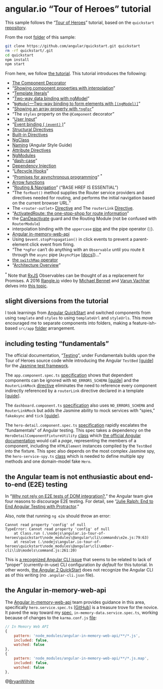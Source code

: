 # angular.io “Tour of Heroes” tutorial

This sample follows the “[Tour of Heroes](https://angular.io/tutorial)” tutorial, based on the `quickstart` [repository](https://github.com/angular/quickstart).

From the root [folder](../angular.io-tour-of-heroes) of this sample:

```bash
git clone https://github.com/angular/quickstart.git quickstart
rm -rf quickstart/.git
cd quickstart
npm install
npm start
```

From here, we follow [the tutorial](https://angular.io/tutorial). This tutorial introduces the following:

* [The Component Decorator](https://angular.io/api/core/Component)
* “[Showing component properties with interpolation](https://angular.io/guide/displaying-data#showing-component-properties-with-interpolation)”
* “[Template literals](https://developer.mozilla.org/en-US/docs/Web/JavaScript/Reference/Template_literals)”
* “[Two-way data binding with ngModel](https://angular.io/guide/forms#ngModel)”
* “[`NgModel`—Two-way binding to form elements with `[(ngModel)]`](https://angular.io/guide/template-syntax#ngModel)”
* “[Showing an array property with `*ngFor`](https://angular.io/guide/displaying-data#ngFor)”
* “The `styles` property on the `@Component` decorator”
* “[User Input](https://angular.io/guide/user-input)”
* “[Event binding ( `(event)` )](https://angular.io/guide/template-syntax#event-binding)”
* [Structural Directives](https://angular.io/guide/structural-directives)
* [Built-in Directives](https://angular.io/guide/template-syntax#directives)
* [NgClass](https://angular.io/guide/template-syntax#ngClass)
* [Naming](https://angular.io/guide/styleguide#naming) (Angular Style Guide)
* [Attribute Directives](https://angular.io/guide/attribute-directives#why-input)
* [NgModules](https://angular.io/guide/ngmodule)
* “[dash-case](https://angular.io/guide/glossary#dash-case)”
* [Dependency Injection](https://angular.io/guide/dependency-injection)
* “[Lifecycle Hooks](https://angular.io/guide/lifecycle-hooks)”
* “[Promises for asynchronous programming](http://exploringjs.com/es6/ch_promises.html)” <sup>*</sup>
* [Arrow functions](https://developer.mozilla.org/en-US/docs/Web/JavaScript/Reference/Functions/Arrow_functions)
* “[Routing & Navigation](https://angular.io/guide/router)” (“BASE HREF IS ESSENTIAL”)
* “The `forRoot()` method supplies the Router service providers and directives needed for routing, and performs the initial navigation based on the current browser URL.”
* The `<router-outlet>` [Directive](https://angular.io/api/router/RouterOutlet) and The `routerLink` [Directive](https://angular.io/api/router/RouterLink).
* “[ActivatedRoute: the one-stop-shop for route information](https://angular.io/guide/router#activated-route)”
* the [CanDeactivate](https://angular.io/api/router/CanDeactivate) guard and the Routing Module (not be confused with `RouterModule`)
* interpolation binding with the `uppercase` [pipe](https://angular.io/api/common/UpperCasePipe) and the pipe operator (`|`).
* [Angular in-memory-web-api](https://github.com/angular/in-memory-web-api)
* Using `$event.stopPropagation()` in click events to prevent a parent-element click event from firing.
* “The `*ngFor` can’t do anything with an `Observable` until you route it through the `async` pipe (`AsyncPipe` [[docs](https://angular.io/api/common/AsyncPipe)])…”
* [the `switchMap` operator](https://www.learnrxjs.io/operators/transformation/switchmap.html)
* “[Architecture Overview](https://angular.io/guide/architecture)”

<sup>*</sup> Note that [RxJS](https://github.com/Reactive-Extensions/RxJS) Observables can be thought of as a replacement for Promises. A 2016 [Rangle.io](https://rangle.io/) video by [Michael Bennet](https://github.com/bennett000) and [Varun Vachhar](https://github.com/winkerVSbecks) delves into [this topic](https://youtu.be/ucUy0CoN57Q?t=1327).

## slight diversions from the tutorial

I took learnings from [Angular QuickStart](https://angular.io/guide/quickstart) and switched components from using `template` and `styles` to using `templateUrl` and `styleUrls`. This move encouraged me to separate components into folders, making a feature-ish-based `src/app` [folder](./quickstart/src/app) arrangement.

## including testing “fundamentals”

The official documentation, “[Testing](https://angular.io/guide/testing#testing)”, under Fundamentals builds upon the Tour of Heroes source code while introducing the Angular `TestBed` [[guide](https://angular.io/guide/testing#testing-services-with-the-testbed)] for the [Jasmine test framework](http://jasmine.github.io/2.4/introduction.html).

The `app.component.spec.ts` [specification](./quickstart/src/app/components/app.component.spec.ts) shows that dependent components can be ignored with `NO_ERRORS_SCHEMA` [[guide](https://angular.io/guide/testing#no_errors_schema)] and the `RouterLinkMock` [directive](./quickstart/src/app/mocks/directives/router-link-mock.ts) eliminates the need to reference every component indirectly referenced by a `routerLink` directive declared in a template [[guide](https://angular.io/guide/testing#routing-component)].

The `dashboard.component.ts` [specification]( ./quickstart/src/app/components/dashboard/dashboard.component.ts) also uses `NO_ERRORS_SCHEMA` and `RouterLinkMock` but adds the Jasmine ability to mock services with “spies,” `fakeAsync` and `tick` [[guide](https://angular.io/guide/testing#component-with-async-service)].

The `hero-detail.component.spec.ts` [specification](./quickstart/src/app/components/hero-detail/hero-detail.component.spec.ts) rapidly escalates the “fundamentals” of Angular testing. This spec takes a dependency on the `HeroDetailComponentFixtureUtility` [class](./quickstart/src/app/components/hero-detail/hero-detail.component.spec-fixture-util.ts) which [the official Angular documentation](https://angular.io/guide/testing#use-a-page-object) would call a _page_, representing the members of a component, including the `HTMLElement` instances compiled by the `TestBed` into the fixture. This spec also depends on the most complex Jasmine spy, the `hero-service-spy.ts` [class](./quickstart/src/app/mocks/services/hero-service-spy.ts) which is needed to define multiple spy methods and one domain-model fake `Hero`.

## the Angular team is not enthusiastic about end-to-end (E2E) testing

In “[Why not rely on E2E tests of DOM integration?](https://angular.io/guide/testing#why-not-rely-on-e2e-tests-of-dom-integration),” the Angular team give four reasons to discourage E2E testing. For detail, see “[Julie Ralph: End to End Angular Testing with Protractor](https://www.youtube.com/watch?v=aQipuiTcn3U&t=90s).”

Also, note that running `ng e2e` should throw an error:

```plaintext
Cannot read property 'config' of null
TypeError: Cannot read property 'config' of null
    at Class.run (.\nodejs\angular.io-tour-of-heroes\quickstart\node_modules\@angular\cli\commands\e2e.js:79:63)
    at resolve (.\nodejs\angular.io-tour-of-heroes\quickstart\node_modules\@angular\cli\ember-cli\lib\models\command.js:261:20)
```

This is [a recognized Angular CLI issue](https://github.com/angular/angular-cli/issues/4736) that seems to be related to lack of “proper” (currently-in-use) CLI configuration _by default_ for this tutorial. In other words, [the Angular 2 QuickStart](https://github.com/angular/quickstart) does not recognize the Angular CLI as of this writing (no `.angular-cli.json` file).

## the Angular in-memory-web-api

The [Angular in-memory-web-api](https://github.com/angular/in-memory-web-api) team provides guidance in this area, specifically `hero.service.spec.ts` [[GitHub](https://github.com/angular/in-memory-web-api/blob/master/src/app/hero.service.spec.ts)] is a treasure trove for the novice. It paved the way toward my [spec](./quickstart/src/app/services/in-memory-data.service.spec.ts), `in-memory-data.service.spec.ts`, working because of changes to the `karma.conf.js` [file](./quickstart/karma.conf.js#L49):

```js
// In Memory Web API
{
    pattern: 'node_modules/angular-in-memory-web-api/**/*.js',
    included: false,
    watched: false
},
{
    pattern: 'node_modules/angular-in-memory-web-api/**/*.js.map',
    included: false,
    watched: false
},
```

@[BryanWilhite](https://twitter.com/bryanwilhite)
